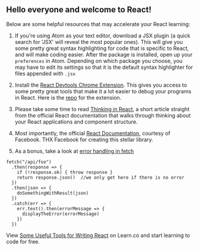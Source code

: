 ## Hello everyone and welcome to React!

Below are some helpful resources that may accelerate your React learning:

1. If you're using Atom as your text editor, download a JSX plugin (a quick search for 'JSX' will reveal the most popular ones). This will give you some pretty great syntax highlighting for code that is specific to React, and will make coding easier. After the package is installed, open up your `preferences` in Atom. Depending on which package you choose, you may have to edit its settings so that it is the default syntax highlighter for files appended with `.jsx`

2. Install the [React Devtools Chrome Extension](https://chrome.google.com/webstore/detail/react-developer-tools/fmkadmapgofadopljbjfkapdkoienihi?hl=en). This gives you access to some pretty great tools that make it a lot easier to debug your programs in React. Here is the [repo](https://github.com/facebook/react-devtools#faq) for the extension.

3. Please take some time to read [Thinking in React](https://reactjs.org/docs/thinking-in-react.html), a short article straight from the official React documentation that walks through thinking about your React applications and component structure.

4. Most importantly, the official [React Documentation](https://reactjs.org/), courtesy of Facebook. THX Facebook for creating this stellar library.

5. As a bonus, take a look at [error handling in fetch](https://gist.github.com/odewahn/5a5eeb23279eed6a80d7798fdb47fe91)

```
fetch("/api/foo")
  .then(response => {
    if (!response.ok) { throw response }
    return response.json()  //we only get here if there is no error
  })
  .then(json => {
    doSomethingWithResult(json)
  })
  .catch(err => {
    err.text().then(errorMessage => {
      displayTheError(errorMessage)
    })
  })
```

<p class='util--hide'>View <a href='https://learn.co/lessons/some-useful-tools-for-writing-react'>Some Useful Tools for Writing React</a> on Learn.co and start learning to code for free.</p>
